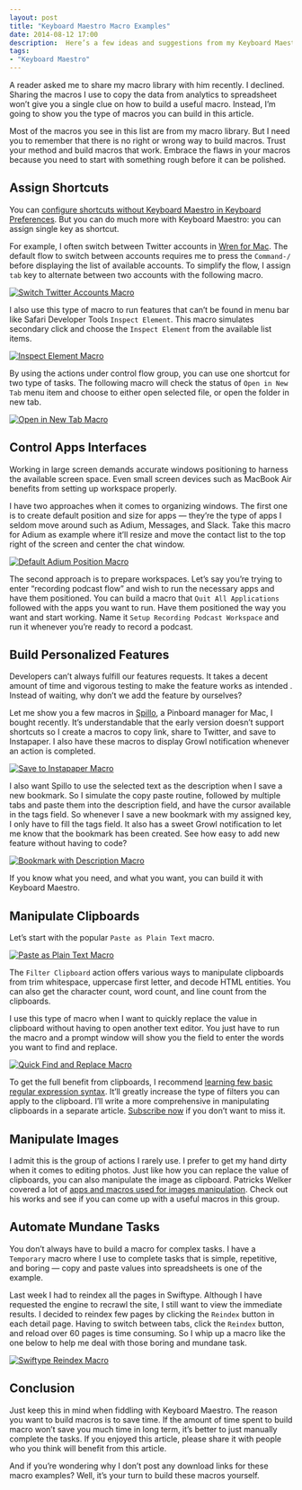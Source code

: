 ```yaml
---
layout: post
title: "Keyboard Maestro Macro Examples"
date: 2014-08-12 17:00
description:  Here’s a few ideas and suggestions from my Keyboard Maestro macros library to help you get the most out of this amazing utilities.
tags:
- "Keyboard Maestro"
---
```


A reader asked me to share my macro library with him recently. I declined. Sharing the macros I use to copy the data from analytics to spreadsheet won’t give you a single clue on how to build a useful macro. Instead, I’m going to show you the type of macros you can build in this article.

<!-- more -->

Most of the macros you see in this list are from my macro library. But I need you to remember that there is no right or wrong way to build macros. Trust your method and build macros that work. Embrace the flaws in your macros because you need to start with something rough before it can be polished.

## Assign Shortcuts

You can [configure shortcuts without Keyboard Maestro in Keyboard Preferences](http://support.apple.com/kb/ph3957 "OS X Lion: Create keyboard shortcuts for applications - Apple Support"). But you can do much more with Keyboard Maestro: you can assign single key as shortcut.

For example, I often switch between Twitter accounts in [Wren for Mac](http://sayzlim.net/clear-twitter-distraction-with-wren-for-mac "Clear Twitter Distraction with Wren for Mac - Sayz Lim"). The default flow to switch between accounts requires me to press the `Command-/`  before displaying the list of available accounts. To simplify the flow, I assign `tab` key to alternate between two accounts with the following macro.

[ ![Switch Twitter Accounts Macro][170707] ](http://images.sayzlim.net/2014/08/keyboard_maestro_wren.jpg "Switch Twitter Accounts Macro")

[170707]: http://images.sayzlim.net/2014/08/keyboard_maestro_wren.jpg "Switch Twitter Accounts Macro"

I also use this type of macro to run features that can’t be found in menu bar like Safari Developer Tools `Inspect Element`. This macro simulates secondary click and choose the `Inspect Element` from  the available list items.

[ ![Inspect Element Macro][170725] ](http://images.sayzlim.net/2014/08/keyboard_maestro_inspect_element.jpg "Inspect Element Macro")

[170725]: http://images.sayzlim.net/2014/08/keyboard_maestro_inspect_element.jpg "Inspect Element Macro"

By using the actions under control flow group, you can use one shortcut for two type of tasks.  The following macro will check  the status of  `Open in New Tab` menu item and choose to either open selected file, or open the folder in new tab.

[ ![Open in New Tab Macro][170735] ](http://images.sayzlim.net/2014/08/keyboard_maestro_new_tab.jpg "Open in New Tab Macro")

[170735]: http://images.sayzlim.net/2014/08/keyboard_maestro_new_tab.jpg "Open in New Tab Macro"

##  Control Apps Interfaces

Working in large screen demands accurate windows positioning to harness the available screen space. Even small screen devices such as MacBook Air benefits from setting up workspace properly.

I have two approaches when it comes to organizing windows. The first one is to create default position and size for apps — they’re the type of apps I seldom move around such as Adium, Messages, and Slack.  Take this macro for Adium as example where it’ll resize and move the contact list to the top right of the screen and center the chat window.

[ ![Default Adium Position Macro][170801] ](http://images.sayzlim.net/2014/08/keyboard_maestro_adium.jpg "Default Adium Position Macro")

[170801]: http://images.sayzlim.net/2014/08/keyboard_maestro_adium.jpg "Default Adium Position Macro"

The second approach is to prepare workspaces. Let’s say you’re trying to enter “recording podcast flow” and wish to run the necessary apps and have them positioned. You can build a macro that `Quit All Applications` followed with the apps you want to run. Have them positioned the way you want and start working. Name it `Setup Recording Podcast Workspace` and run it whenever you’re ready to record a podcast.

## Build Personalized Features

Developers can’t always fulfill our features requests. It takes a decent amount of time and vigorous testing to make the feature works as intended . Instead of waiting, why don’t we add the feature by ourselves?

Let me show you a few macros in [Spillo](https://itunes.apple.com/us/app/spillo/id873245660?mt=12&uo=4&at=11ld6n&ct=spillo "Spillo"), a Pinboard manager for Mac, I bought recently. It’s understandable that the early version doesn’t support shortcuts so I  create a macros to copy link, share to Twitter, and save to Instapaper. I also have these macros to display Growl notification whenever an action is completed.

[ ![Save to Instapaper Macro][170818] ](http://images.sayzlim.net/2014/08/keyboard_maestro_spillo_instapaper.jpg "Save to Instapaper Macro")

[170818]: http://images.sayzlim.net/2014/08/keyboard_maestro_spillo_instapaper.jpg "Save to Instapaper Macro"

I also want Spillo to use the selected text as the description when I save a new bookmark. So I simulate the copy paste routine, followed by multiple tabs and paste them into the description field, and have the cursor available in the tags field. So whenever I save a new bookmark with my assigned key, I only have to fill the tags field. It also has a sweet Growl notification to let me know that the bookmark has been created. See how easy to add new feature without having to code?

[ ![Bookmark with Description Macro][170827] ](http://images.sayzlim.net/2014/08/keyboard_maestro_spillo_bookmark.jpg "Bookmark with Description Macro")

[170827]: http://images.sayzlim.net/2014/08/keyboard_maestro_spillo_bookmark.jpg "Bookmark with Description Macro"

If you know what you need, and what you want, you can build it with Keyboard Maestro.

## Manipulate Clipboards

Let’s start with the popular `Paste as Plain Text` macro.

[ ![Paste as Plain Text Macro][170840] ](http://images.sayzlim.net/2014/08/keyboard_maestro_plaintext.jpg "Paste as Plain Text Macro")

[170840]: http://images.sayzlim.net/2014/08/keyboard_maestro_plaintext.jpg "Paste as Plain Text Macro"

The `Filter Clipboard` action offers various ways to manipulate clipboards from trim whitespace, uppercase first letter, and decode HTML entities. You can also get the character count, word count, and line count from the clipboards.

I use this type of macro when I want to quickly replace the value in clipboard without having to open another text editor. You just have to run the macro and a prompt window will show you the field to enter the words you want to find and replace.

[ ![Quick Find and Replace Macro][170853] ](http://images.sayzlim.net/2014/08/keyboard_maestro_find_replace.jpg "Quick Find and Replace Macro")

[170853]: http://images.sayzlim.net/2014/08/keyboard_maestro_find_replace.jpg "Quick Find and Replace Macro"

To get the full benefit from clipboards, I recommend [learning few basic regular expression syntax](http://regexone.com/ "RegexOne - Learn regular expressions with interactive examples"). It’ll greatly increase the type of filters you can apply to the clipboard. I’ll write a more comprehensive in manipulating clipboards in a separate article. [Subscribe now](http://sayzlim.net/subscribe "Subscribe - Sayz Lim") if you don’t want to miss it.

## Manipulate Images

I admit this is the group of actions I rarely use. I prefer to get my hand dirty when it comes to editing photos. Just like how you can replace the value of clipboards, you can also manipulate the image as clipboard. Patricks Welker covered a lot of [apps and macros used for images manipulation](http://rocketink.net/2013/02/screenshots-and-image-manipulation.html "Taking Screen Shots And Automating Image Manipulation - RocketINK"). Check out his works and see if you can come up with a useful macros in this group.

## Automate Mundane Tasks

You don’t always have to build a macro for complex tasks. I have a `Temporary` macro where I use to complete tasks that is simple, repetitive, and boring — copy and paste values into spreadsheets is one of the example.

Last week I had to reindex all the pages in Swiftype. Although I have requested the engine to recrawl the site, I still want to view the immediate results. I decided to reindex few pages by clicking the `Reindex` button in each detail page.  Having to switch between tabs, click the `Reindex` button, and reload over 60 pages is time consuming. So I whip up a macro like the one below to help me deal with those boring and mundane task.

[ ![Swiftype Reindex Macro][170914] ](http://images.sayzlim.net/2014/08/keyboard_maestro_swiftype.jpg "Swiftype Reindex Macro")

[170914]: http://images.sayzlim.net/2014/08/keyboard_maestro_swiftype.jpg "Swiftype Reindex Macro"

## Conclusion

Just keep this in mind when fiddling with Keyboard Maestro. The reason you want to build macros is to save time. If the amount of time spent to build macro won’t save you much time in long term, it’s better to just manually complete the tasks.  If you enjoyed this article, please share it with people who you think will benefit from this article.

And if you’re wondering why I don’t post any download links for these macro examples? Well, it’s your turn to build these macros yourself.